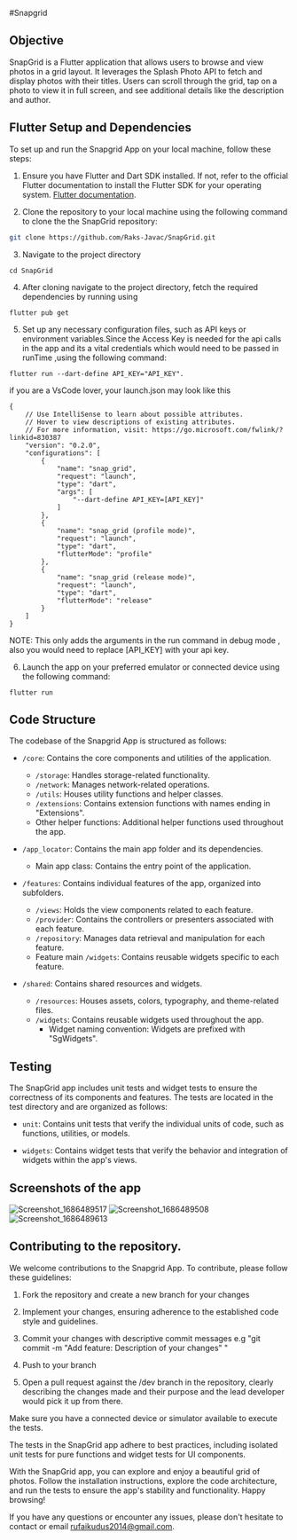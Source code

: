 #Snapgrid

## Objective
SnapGrid is a Flutter application that allows users to browse and view photos in a grid layout. It leverages the Splash Photo API to fetch and display photos with their titles. Users can scroll through the grid, tap on a photo to view it in full screen, and see additional details like the description and author.




## Flutter Setup and Dependencies

To set up and run the Snapgrid App on your local machine, follow these steps:

1. Ensure you have Flutter and Dart SDK installed. If not, refer to the official Flutter documentation to install the Flutter SDK for your operating system. [Flutter documentation](https://flutter.dev/docs/get-started/install).

2. Clone the repository to your local machine using the following command to clone the the SnapGrid repository:

```bash
git clone https://github.com/Raks-Javac/SnapGrid.git
```

3. Navigate to the project directory 

```
cd SnapGrid
```

4.  After cloning navigate to the project directory, fetch the required dependencies by running using 

```
flutter pub get 
```

5. Set up any necessary configuration files, such as API keys or environment variables.Since the Access Key is needed for the api calls in the app and its a vital credentials which would need to be passed in runTime ,using the following command:

```
flutter run --dart-define API_KEY="API_KEY".
```

if you are a VsCode lover, your launch.json may look like this

```
{
    // Use IntelliSense to learn about possible attributes.
    // Hover to view descriptions of existing attributes.
    // For more information, visit: https://go.microsoft.com/fwlink/?linkid=830387
    "version": "0.2.0",
    "configurations": [
        {
            "name": "snap_grid",
            "request": "launch",
            "type": "dart",
            "args": [
                "--dart-define API_KEY=[API_KEY]"
            ]
        },
        {
            "name": "snap_grid (profile mode)",
            "request": "launch",
            "type": "dart",
            "flutterMode": "profile"
        },
        {
            "name": "snap_grid (release mode)",
            "request": "launch",
            "type": "dart",
            "flutterMode": "release"
        }
    ]
}
```

NOTE: This only adds the arguments in the run command in debug mode , also you would need to replace [API_KEY] with your api key.


6. Launch the app on your preferred emulator or connected device using the following command:


```
flutter run 
```




## Code Structure

The codebase of the Snapgrid App is structured as follows:

- `/core`: Contains the core components and utilities of the application.
  - `/storage`: Handles storage-related functionality.
  - `/network`: Manages network-related operations.
  - `/utils`: Houses utility functions and helper classes.
  - `/extensions`: Contains extension functions with names ending in "Extensions".
  - Other helper functions: Additional helper functions used throughout the app.

- `/app_locator`: Contains the main app folder and its dependencies.
  - Main app class: Contains the entry point of the application.

- `/features`: Contains individual features of the app, organized into subfolders.
  - `/views`: Holds the view components related to each feature.
  - `/provider`: Contains the controllers or presenters associated with each feature.
  - `/repository`: Manages data retrieval and manipulation for each feature.
  - Feature main `/widgets`: Contains reusable widgets specific to each feature.

- `/shared`: Contains shared resources and widgets.
  - `/resources`: Houses assets, colors, typography, and theme-related files.
  - `/widgets`: Contains reusable widgets used throughout the app.
    - Widget naming convention: Widgets are prefixed with "SgWidgets".


## Testing

The SnapGrid app includes unit tests and widget tests to ensure the correctness of its components and features. The tests are located in the test directory and are organized as follows:

- `unit`: Contains unit tests that verify the individual units of code, such as functions, utilities, or models.

- `widgets`: Contains widget tests that verify the behavior and integration of widgets within the app's views.



## Screenshots of the app
![Screenshot_1686489517](https://github.com/Raks-Javac/SnapGrid/assets/56641192/7fd54ff6-4ac8-49fe-bbea-a86848305d27)
![Screenshot_1686489508](https://github.com/Raks-Javac/SnapGrid/assets/56641192/1f4f6983-9df2-4a25-8268-0638d4a96d3b)
![Screenshot_1686489613](https://github.com/Raks-Javac/SnapGrid/assets/56641192/86a7cf1a-d26b-4684-b819-1b4fac7fb89a)

## Contributing to the repository.

We welcome contributions to the Snapgrid App. To contribute, please follow these guidelines:

1. Fork the repository and create a new branch for your changes


2. Implement your changes, ensuring adherence to the established code style and guidelines.


3. Commit your changes with descriptive commit messages e.g "git commit -m "Add feature: Description of your changes" "


4. Push to your branch 



5. Open a pull request against the /dev branch in the repository, clearly describing the changes made and their purpose and the lead developer would pick it up from there.





Make sure you have a connected device or simulator available to execute the tests.

The tests in the SnapGrid app adhere to best practices, including isolated unit tests for pure functions and widget tests for UI components.

With the SnapGrid app, you can explore and enjoy a beautiful grid of photos. Follow the installation instructions, explore the code architecture, and run the tests to ensure the app's stability and functionality. Happy browsing!

If you have any questions or encounter any issues, please don't hesitate to contact or email rufaikudus2014@gmail.com.